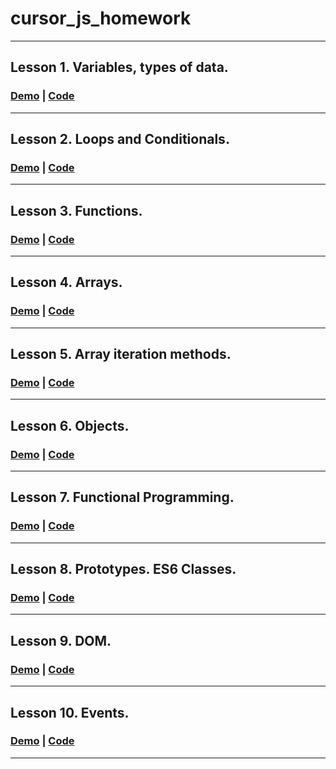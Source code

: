 # cursor_js_homework
***
## Lesson 1. Variables, types of data.
### [Demo](https://simplypurr.github.io/cursor_homework/01-base-homework/) | [Code](https://github.com/Simplypurr/cursor_homework/blob/main/01-base-homework/main.js)
***
## Lesson 2. Loops and Conditionals.
### [Demo](https://simplypurr.github.io/cursor_homework/02-loops-and-conditionals/) | [Code](https://github.com/Simplypurr/cursor_homework/blob/main/02-loops-and-conditionals/main.js)
***
## Lesson 3. Functions.
### [Demo](https://simplypurr.github.io/cursor_homework/03-functions/) | [Code](https://github.com/Simplypurr/cursor_homework/blob/main/03-functions/main.js)
***
## Lesson 4. Arrays.
### [Demo](https://simplypurr.github.io/cursor_homework/04-arrays/) | [Code](https://github.com/Simplypurr/cursor_homework/blob/main/04-arrays/main.js)
***
## Lesson 5. Array iteration methods.
### [Demo](https://simplypurr.github.io/cursor_homework/05-array-iteration/) | [Code](https://github.com/Simplypurr/cursor_homework/blob/main/05-array-iteration/main.js)
***
## Lesson 6. Objects.
### [Demo](https://simplypurr.github.io/cursor_homework/06-objects/) | [Code](https://github.com/Simplypurr/cursor_homework/blob/main/06-objects/main.js)
***
## Lesson 7. Functional Programming.
### [Demo](https://simplypurr.github.io/cursor_homework/07-functional-programming/) | [Code](https://github.com/Simplypurr/cursor_homework/blob/main/07-functional-programming/main.js)
***
## Lesson 8. Prototypes. ES6 Classes.
### [Demo](https://simplypurr.github.io/cursor_homework/08-Prototypes-and-classes/) | [Code](https://github.com/Simplypurr/cursor_homework/blob/main/08-Prototypes-and-classes/main.js)
***
## Lesson 9. DOM.
### [Demo](https://simplypurr.github.io/cursor_homework/09-DOM/) | [Code](https://github.com/Simplypurr/cursor_homework/blob/main/09-DOM/main.js)
***
## Lesson 10. Events.
### [Demo](https://simplypurr.github.io/cursor_homework/10-Events/) | [Code](https://github.com/Simplypurr/cursor_homework/blob/main/10-Events/)
***
